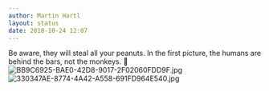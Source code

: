 ```yaml
---
author: Martin Hartl
layout: status
date: 2018-10-24 12:07
---
```

Be aware, they will steal all your peanuts.
In the first picture, the humans are behind the bars, not the monkeys. 🐒 
![BB9C6925-BAE0-42D8-9017-2F02060FDD9F.jpg](http://share.hartl.co/micro/BB9C6925-BAE0-42D8-9017-2F02060FDD9F.jpg)
![330347AE-8774-4A42-A558-691FD964E540.jpg](http://share.hartl.co/micro/330347AE-8774-4A42-A558-691FD964E540.jpg)